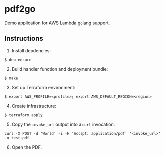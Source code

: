 # pdf2go

Demo application for AWS Lambda golang support.

## Instructions

1) Install depdencies:

```
$ dep ensure
```

2) Build handler function and deployment bundle:

```
$ make
```

3) Set up Terraform environment:

```
$ export AWS_PROFILE=<profile>; export AWS_DEFAULT_REGION=<region>
```

4) Create infrastructure:

```
$ terraform apply
```

5) Copy the `invoke_url` output into a `curl` invocation:

```
curl -X POST -d 'World' -i -H 'Accept: application/pdf' '<invoke_url>' -o test.pdf
```

6) Open the PDF.
